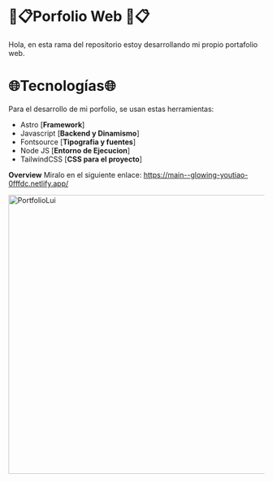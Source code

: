 #  💼📋**Porfolio Web** 💼📋
Hola, en esta rama del repositorio estoy desarrollando mi propio portafolio web.


#  🌐Tecnologías🌐

Para el desarrollo de mi porfolio, se usan estas herramientas:

 - Astro [**Framework**]
 - Javascript [**Backend y Dinamismo**]
 - Fontsource [**Tipografia y fuentes**]
 - Node JS [**Entorno de Ejecucion**]
 - TailwindCSS [**CSS para el proyecto**]

**Overview**
Miralo en el siguiente enlace: https://main--glowing-youtiao-0fffdc.netlify.app/

<img width="550" alt="PortfolioLui" src="https://github.com/NoCap940/env_testing/assets/125859534/0d5d8a5c-54e7-4620-a78c-3e4a74d2991b">

